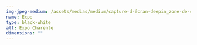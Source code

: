 ```yaml
---
img-jpeg-medium: /assets/medias/medium/capture-d-écran-deepin_zone-de-sélection-_20220718083623.png
name: Expo
type: black-white
alt: Expo Charente
dimensions: ""
---
```


